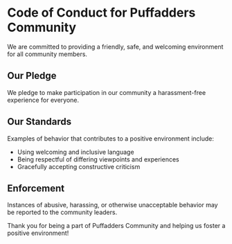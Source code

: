 # Code of Conduct for Puffadders Community

We are committed to providing a friendly, safe, and welcoming environment for all community members.

## Our Pledge

We pledge to make participation in our community a harassment-free experience for everyone.

## Our Standards

Examples of behavior that contributes to a positive environment include:

- Using welcoming and inclusive language
- Being respectful of differing viewpoints and experiences
- Gracefully accepting constructive criticism

## Enforcement

Instances of abusive, harassing, or otherwise unacceptable behavior may be reported to the community leaders.

Thank you for being a part of Puffadders Community and helping us foster a positive environment!
